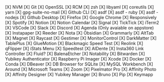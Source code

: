 [X] NVM 
[X] Git
[X] OpenSSL
[X] RCM
[X] zsh
[X] libyaml
[X] coreutils
[X] yarn
[X] gpg-suite-no-mail
[X] Github CLI 
[X] asdf
[X] asdf - ruby
[X] asdf - nodejs
[X] Github Desktop 
[X] Firefox 
[X] Google Chrome 
[X] Responsively 
[X] Spotify 
[X] Notion
[X] Notion Calendar 
[X] Signal 
[X] TickTick
[X] iTerm2
[X] VSCode
[X] Slack
[X] Discord
[X] Agenda (Only avaiable on appstore)
[X] Instapaper
[X] Reeder 
[X] Nota 
[X] Obsidian 
[X] Grammarly
[X] AltTab
[X] Magnet
[X] Raycast
[X] Gestimer
[X] MonitorControl
[X] DarkMatter 
[X] TablePlus
[X] GlueMotion
[X] Blackmagic Speed Test
[X] Reolink 
[X] qFlipper
[X] iStats Menu
[X] Speedtest
[X] AlDente
[X] Insta360 Link Controller
[X] Fluid?
[X] BalenaEtcher
[X] Notability
[X] Bitwarden
[X] Yubikey Authenticator
[X] Raspberry Pi Imager
[X] Xcode
[X] Docker
[X] Conda
[X] DBeaver
[X] DB Browser for SQLite
[X] MySQL Workbench
[X] Around
[X] Microsoft Teams
[X] Zoom
[X] Pixelmator Pro
[X] Affinity Photo
[X] Affinity Designer
[X] Yubikey Manager
[X] Bruno
[X] Pip
[X] Keymapp